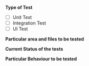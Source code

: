 <!-- Checklist for reporting a bug
- Check the issue tracker. The issue you have may have already been reported.
- Ensure that you are using the latest developers version.
- Make sure that the tests are not for any other framework libraries that are being used in the code.
- Prefer code that seems to get changed by different developers and accessed by a lot of other modules.
-->

**Type of Test**
<!-- Unit Test or UI Test -->
* [ ] Unit Test
* [ ] Integration Test
* [ ] UI Test

**Particular area and files to be tested**


**Current Status of the tests**
<!-- Are there any tests included for this particular area, which need improvement, or has this are never been tested at all? -->

**Particular Behaviour to be tested**
<!-- Give a brief description of the particular cases which need to be tested.
(For example: test whether data is saved in the database on clicking a particular button, or test whether the default language is preselected, etc) -->